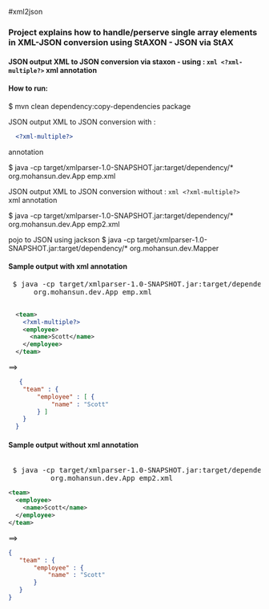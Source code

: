 #xml2json

### Project explains how to handle/perserve single array elements in XML-JSON conversion using StAXON - JSON via StAX

#### JSON output XML to JSON conversion via staxon - using : ```xml <?xml-multiple?>```  xml annotation


#### How to run:



 $ mvn clean dependency:copy-dependencies package

  JSON output XML to JSON conversion  with :
  ```xml
    <?xml-multiple?>
  ```
   annotation

  $ java -cp target/xmlparser-1.0-SNAPSHOT.jar:target/dependency/* org.mohansun.dev.App emp.xml

  JSON output XML to JSON conversion  without :
     ```xml
      <?xml-multiple?>
     ```  
  xml annotation

  $ java -cp target/xmlparser-1.0-SNAPSHOT.jar:target/dependency/* org.mohansun.dev.App emp2.xml


  pojo to JSON using jackson
  $ java -cp target/xmlparser-1.0-SNAPSHOT.jar:target/dependency/* org.mohansun.dev.Mapper



#### Sample output  **with** <?xml-multiple?> xml annotation

<pre>
 $ java -cp target/xmlparser-1.0-SNAPSHOT.jar:target/dependency/* \
      org.mohansun.dev.App emp.xml

</pre>
```xml
  <team>
    <?xml-multiple?>
    <employee>
      <name>Scott</name>
    </employee>
  </team>
```

   ==>
```json
   {
  	"team" : {
  		"employee" : [ {
  			"name" : "Scott"
  		} ]
  	}
  }
```

#### Sample output  **without** <?xml-multiple?> xml annotation

<pre>

 $ java -cp target/xmlparser-1.0-SNAPSHOT.jar:target/dependency/* \
          org.mohansun.dev.App emp2.xml
</pre>

```xml
<team>
  <employee>
    <name>Scott</name>
  </employee>
</team>
```

 ==>

 ```json
 {
	"team" : {
		"employee" : {
			"name" : "Scott"
		}
	}
}
```
